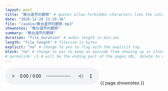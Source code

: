 ```yaml
---
layout: post
title: "舞台邊界的觀察" # quotes allow forbidden characters like the colon
date: "2020-12-20 21:26:36"
file: "/audio/舞台邊界的觀察.mp3"
shownotes: "舞台邊界的觀察"
summary: "舞台邊界的觀察"
duration: "file_duration" # audio length in min:sec
length: "file_length" # filesize in bytes
explicit: "no" # change to yes to flag with the explicit tag
block: "no" # change to yes to keep an episode from showing up in iTunes
# permalink: /1 # will be the ending part of the pages URL, delete to default to the title
---
```


<audio controls>
<source src="{{site.url}}{{site.baseurl}}{{ page.file }}" type="audio/x-mp3">
Your browser does not support the audio element.
</audio>
{{ page.shownotes }}
